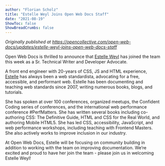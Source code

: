 ```yaml
---
author: "Florian Scholz"
title: "Estelle Weyl Joins Open Web Docs Staff"
date: "2021-08-19"
ShowToc: false
ShowBreadCrumbs: false
---
```


_Originally published at https://opencollective.com/open-web-docs/updates/estelle-weyl-joins-open-web-docs-staff_

Open Web Docs is thrilled to announce that [Estelle Weyl](http://twitter.com/estellevw) has joined the team this week as a Sr. Technical Writer and Developer Advocate.

A front end engineer with 20-years of CSS, JS and HTML experience, [Estelle](http://estelle.github.io/) has always been a web standardista, advocating for a free, accessible, and performant web. Estelle has been documenting and teaching web standards since 2007, writing numerous books, blogs, and tutorials.

She has spoken at over 100 conferences, organized meetups, the Confident Coding series of conferences, and the international web performance conference #PerfMatters. She has written several books including co-authoring CSS: The Definitive Guide, HTML and CSS for the Real World, and authoring Mobile HTML5. She has led CSS, accessibility, JavaScript, and web performance workshops, including teaching with Frontend Masters. She also actively works to improve inclusion in our industry.

At Open Web Docs, Estelle will be focusing on community building in addition to working with the team on improving documentation. We’re excited and proud to have her join the team - please join us in welcoming Estelle Weyl!
